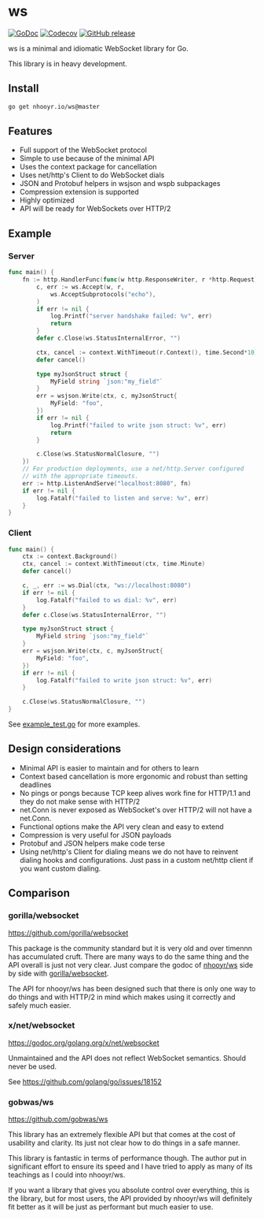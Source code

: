 # ws

[![GoDoc](https://godoc.org/nhooyr.io/ws?status.svg)](https://godoc.org/nhooyr.io/ws)
[![Codecov](https://img.shields.io/codecov/c/github/nhooyr/ws.svg)](https://codecov.io/gh/nhooyr/ws)
[![GitHub release](https://img.shields.io/github/release/nhooyr/ws.svg)](https://github.com/nhooyr/ws/releases)

ws is a minimal and idiomatic WebSocket library for Go.

This library is in heavy development.

## Install

```bash
go get nhooyr.io/ws@master
```

## Features

- Full support of the WebSocket protocol
- Simple to use because of the minimal API
- Uses the context package for cancellation
- Uses net/http's Client to do WebSocket dials
- JSON and Protobuf helpers in wsjson and wspb subpackages
- Compression extension is supported
- Highly optimized
- API will be ready for WebSockets over HTTP/2

## Example

### Server

```go
func main() {
	fn := http.HandlerFunc(func(w http.ResponseWriter, r *http.Request) {
		c, err := ws.Accept(w, r,
			ws.AcceptSubprotocols("echo"),
		)
		if err != nil {
			log.Printf("server handshake failed: %v", err)
			return
		}
		defer c.Close(ws.StatusInternalError, "")

		ctx, cancel := context.WithTimeout(r.Context(), time.Second*10)
		defer cancel()

		type myJsonStruct struct {
			MyField string `json:"my_field"`
		}
		err = wsjson.Write(ctx, c, myJsonStruct{
			MyField: "foo",
		})
		if err != nil {
			log.Printf("failed to write json struct: %v", err)
			return
		}

		c.Close(ws.StatusNormalClosure, "")
	})
	// For production deployments, use a net/http.Server configured
	// with the appropriate timeouts.
	err := http.ListenAndServe("localhost:8080", fn)
	if err != nil {
		log.Fatalf("failed to listen and serve: %v", err)
	}
}
```

### Client

```go
func main() {
	ctx := context.Background()
	ctx, cancel := context.WithTimeout(ctx, time.Minute)
	defer cancel()

	c, _, err := ws.Dial(ctx, "ws://localhost:8080")
	if err != nil {
		log.Fatalf("failed to ws dial: %v", err)
	}
	defer c.Close(ws.StatusInternalError, "")

	type myJsonStruct struct {
		MyField string `json:"my_field"`
	}
	err = wsjson.Write(ctx, c, myJsonStruct{
		MyField: "foo",
	})
	if err != nil {
		log.Fatalf("failed to write json struct: %v", err)
	}

	c.Close(ws.StatusNormalClosure, "")
}
```

See [example_test.go](example_test.go) for more examples.

## Design considerations

- Minimal API is easier to maintain and for others to learn
- Context based cancellation is more ergonomic and robust than setting deadlines
- No pings or pongs because TCP keep alives work fine for HTTP/1.1 and they do not make
  sense with HTTP/2
- net.Conn is never exposed as WebSocket's over HTTP/2 will not have a net.Conn.
- Functional options make the API very clean and easy to extend
- Compression is very useful for JSON payloads
- Protobuf and JSON helpers make code terse
- Using net/http's Client for dialing means we do not have to reinvent dialing hooks
  and configurations. Just pass in a custom net/http client if you want custom dialing.

## Comparison

### gorilla/websocket

https://github.com/gorilla/websocket

This package is the community standard but it is very old and over timennn
has accumulated cruft. There are many ways to do the same thing and the API
overall is just not very clear. Just compare the godoc of
[nhooyr/ws](godoc.org/github.com/nhooyr/ws) side by side with
[gorilla/websocket](godoc.org/github.com/gorilla/websocket).

The API for nhooyr/ws has been designed such that there is only one way to do things
and with HTTP/2 in mind which makes using it correctly and safely much easier.

### x/net/websocket

https://godoc.org/golang.org/x/net/websocket

Unmaintained and the API does not reflect WebSocket semantics. Should never be used.

See https://github.com/golang/go/issues/18152

### gobwas/ws

https://github.com/gobwas/ws

This library has an extremely flexible API but that comes at the cost of usability
and clarity. Its just not clear how to do things in a safe manner. 

This library is fantastic in terms of performance though. The author put in significant
effort to ensure its speed and I have tried to apply as many of its teachings as
I could into nhooyr/ws.

If you want a library that gives you absolute control over everything, this is the library,
but for most users, the API provided by nhooyr/ws will definitely fit better as it will
be just as performant but much easier to use.
